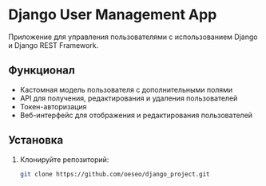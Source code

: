 # Django User Management App

Приложение для управления пользователями с использованием Django и Django REST Framework.

## Функционал

- Кастомная модель пользователя с дополнительными полями
- API для получения, редактирования и удаления пользователей
- Токен-авторизация
- Веб-интерфейс для отображения и редактирования пользователей

## Установка

1. Клонируйте репозиторий:
   ```bash
   git clone https://github.com/oeseo/django_project.git